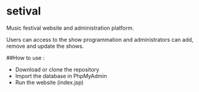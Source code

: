 # setival

Music festival website and administration platform.

Users can access to the show programmation and administrators can add, remove and update the shows.

##How to use :
- Download or clone the repository
- Import the database in PhpMyAdmin
- Run the website (index.jsp)
